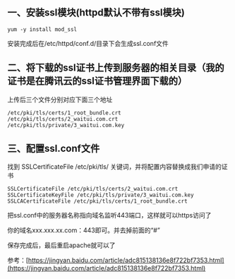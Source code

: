 ## 一、安装ssl模块(httpd默认不带有ssl模块)
```
yum -y install mod_ssl
```
安装完成后在/etc/httpd/conf.d/目录下会生成ssl.conf文件

## 二、将下载的ssl证书上传到服务器的相关目录（我的证书是在腾讯云的ssl证书管理界面下载的）

上传后三个文件分别对应下面三个地址
```
/etc/pki/tls/certs/1_root_bundle.crt
/etc/pki/tls/certs/2_waitui.com.crt
/etc/pki/tls/private/3_waitui.com.key
```

## 三、配置ssl.conf文件

找到 SSLCertificateFile /etc/pki/tls/ 关键词，并将配置内容替换成我们申请的证书
```
SSLCertificateFile /etc/pki/tls/certs/2_waitui.com.crt
SSLCertificateKeyFile /etc/pki/tls/private/3_waitui.com.key
SSLCACertificateFile /etc/pki/tls/certs/1_root_bundle.crt
```
把ssl.conf中的服务器名称指向域名监听443端口，这样就可以https访问了

你的域名xxx.xxx.xx.com：443即可。并去掉前面的“#”

保存完成后，最后重启apache就可以了

参考：[https://jingyan.baidu.com/article/adc815138136e8f722bf7353.html](https://jingyan.baidu.com/article/adc815138136e8f722bf7353.html)
